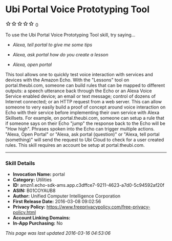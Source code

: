 # Ubi Portal Voice Prototyping Tool
![0 stars](../../../images/ic_star_border_black_18dp_1x.png)![0 stars](../../../images/ic_star_border_black_18dp_1x.png)![0 stars](../../../images/ic_star_border_black_18dp_1x.png)![0 stars](../../../images/ic_star_border_black_18dp_1x.png)![0 stars](../../../images/ic_star_border_black_18dp_1x.png) 0

To use the Ubi Portal Voice Prototyping Tool skill, try saying...

* *Alexa, tell portal to give me some tips*

* *Alexa, ask portal how do you create a lesson*

* *Alexa, open portal*

This tool allows one to quickly test voice interaction with services and devices with the Amazon Echo. With the "Lessons" tool on portal.theubi.com, someone can build rules that can be mapped to different outputs: a speech utterance back through the Echo or an Alexa Voice Service enabled device; an email or text message; control of dozens of Internet connected; or an HTTP request from a web server. This can allow someone to very easily build a proof of concept around voice interaction on Echo with their service before implementing their own service with Alexa Skillsets. For example, on portal.theubi.com, someone can setup a rule that if someone says on their Echo "jump" the response back to the Echo will be "How high". Phrases spoken into the Echo can trigger multiple actions. "Alexa, Open Portal" or "Alexa, ask portal (question)" or "Alexa, tell portal (something)" will send the request to Ubi Cloud to check for a user created rules. This skill requires an account be setup at portal.theubi.com.

***

### Skill Details

* **Invocation Name:** portal
* **Category:** Utilities
* **ID:** amzn1.echo-sdk-ams.app.c3dffce7-9211-4623-a7d0-5c94592af20f
* **ASIN:** B01COYAUB8
* **Author:** Unified Computer Intelligence Corporation
* **First Release Date:** 2016-03-08 09:02:56
* **Privacy Policy:** https://www.freeprivacypolicy.com/free-privacy-policy.html
* **Account Linking Domains:** 
* **In-App Purchasing:** No

*This page was last updated 2016-03-16 04:53:06*
